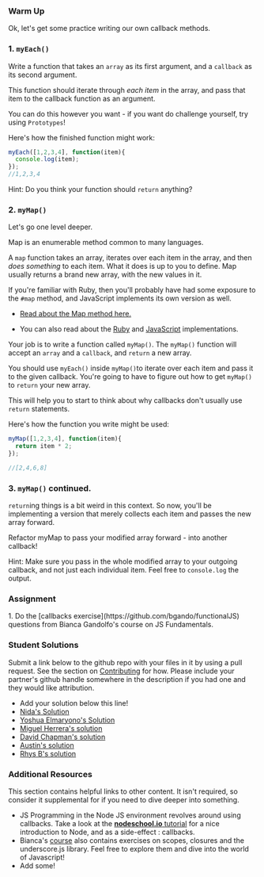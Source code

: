 ### Warm Up

Ok, let's get some practice writing our own callback methods.

### 1. `myEach()`
Write a function that takes an `array` as its first argument, and a `callback` as its second argument.

This function should iterate through *each item* in the array, and pass that item to the callback function as an argument.

You can do this however you want - if you want do challenge yourself, try using `Prototypes`!

Here's how the finished function might work:

~~~javascript
myEach([1,2,3,4], function(item){
  console.log(item);
});
//1,2,3,4
~~~

Hint: Do you think your function should `return` anything?

### 2. `myMap()`

Let's go one level deeper.

Map is an enumerable method common to many languages.

A `map` function takes an array, iterates over each item in the array, and then *does something* to each item.  What it does is up to you to define.  Map usually returns a brand new array, with the new values in it.

If you're familiar with Ruby, then you'll probably have had some exposure to the `#map` method, and JavaScript implements its own version as well.

* [Read about the Map method here.](https://en.wikipedia.org/wiki/Map_(higher-order_function))

* You can also read about the [Ruby](http://stackoverflow.com/questions/12084507/what-does-the-map-method-do-in-ruby) and [JavaScript](https://developer.mozilla.org/en-US/docs/Web/JavaScript/Reference/Global_Objects/Array/map) implementations.

Your job is to write a function called `myMap()`.  The `myMap()` function will accept an `array` and a `callback`, and `return` a new array.

You should use `myEach()` inside `myMap()`to iterate over each item and pass it to the given callback.  You're going to have to figure out how to get `myMap()` to `return` your new array.

This will help you to start to think about why callbacks don't usually use `return` statements.

Here's how the function you write might be used:

~~~javascript
myMap([1,2,3,4], function(item){
  return item * 2;
});

//[2,4,6,8]
~~~

### 3. `myMap()` continued.

`return`ing things is a bit weird in this context.  So now, you'll be implementing a version that merely collects each item and passes the new array forward.

Refactor myMap to pass your modified array forward - into another callback!

Hint: Make sure you pass in the whole modified array to your outgoing callback, and not just each individual item. Feel free to `console.log` the output.

### Assignment

<div class="lesson-content__panel" markdown="1">
1. Do the [callbacks exercise](https://github.com/bgando/functionalJS) questions from Bianca Gandolfo's course on JS Fundamentals.
</div>

### Student Solutions
Submit a link below to the github repo with your files in it by using a pull request.  See the section on [Contributing](http://github.com/TheOdinProject/curriculum/blob/master/contributing.md) for how.  Please include your partner's github handle somewhere in the description if you had one and they would like attribution.

* Add your solution below this line!
* [Nida's Solution](https://github.com/nidafarooqui/Callbacks/blob/master/callbacks.js)
* [Yoshua Elmaryono's Solution](https://github.com/dotm/functionalJS/blob/master/callbacks/callbackExercises.js)
* [Miguel Herrera's solution](https://github.com/migueloherrera/js-callbacks)
* [David Chapman's solution](https://github.com/davidchappy/odin_training_projects/tree/master/js-callback-methods)
* [Austin's solution](https://github.com/CouchofTomato/js-callbacks/blob/master/callbacks.js)
* [Rhys B's solution](https://github.com/105ron/js-callbacks)

### Additional Resources
This section contains helpful links to other content. It isn't required, so consider it supplemental for if you need to dive deeper into something.

* JS Programming in the Node JS environment revolves around using callbacks.  Take a look at the [**nodeschool.io** tutorial](http://nodeschool.io/) for a nice introduction to Node, and as a side-effect : callbacks.
* Bianca's [course](https://github.com/bgando/functionalJS) also contains exercises on scopes, closures and the underscore.js library. Feel free to explore them and dive into the world of Javascript!
* Add some!
